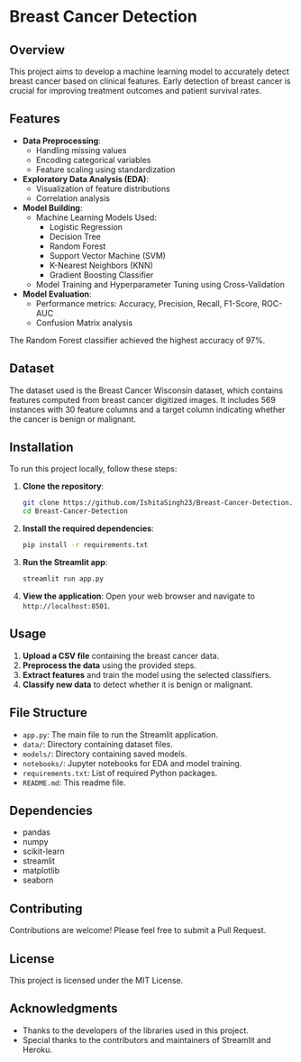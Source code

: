 # Breast Cancer Detection

## Overview

This project aims to develop a machine learning model to accurately detect breast cancer based on clinical features. Early detection of breast cancer is crucial for improving treatment outcomes and patient survival rates.

## Features

- **Data Preprocessing**:
  - Handling missing values
  - Encoding categorical variables
  - Feature scaling using standardization
- **Exploratory Data Analysis (EDA)**:
  - Visualization of feature distributions
  - Correlation analysis
- **Model Building**:
  - Machine Learning Models Used:
    - Logistic Regression
    - Decision Tree
    - Random Forest
    - Support Vector Machine (SVM)
    - K-Nearest Neighbors (KNN)
    - Gradient Boosting Classifier
  - Model Training and Hyperparameter Tuning using Cross-Validation
- **Model Evaluation**:
  - Performance metrics: Accuracy, Precision, Recall, F1-Score, ROC-AUC
  - Confusion Matrix analysis

The Random Forest classifier achieved the highest accuracy of 97%.

## Dataset

The dataset used is the Breast Cancer Wisconsin dataset, which contains features computed from breast cancer digitized images. It includes 569 instances with 30 feature columns and a target column indicating whether the cancer is benign or malignant.

## Installation

To run this project locally, follow these steps:

1. **Clone the repository**:
    ```bash
    git clone https://github.com/IshitaSingh23/Breast-Cancer-Detection.git
    cd Breast-Cancer-Detection
    ```

2. **Install the required dependencies**:
    ```bash
    pip install -r requirements.txt
    ```

3. **Run the Streamlit app**:
    ```bash
    streamlit run app.py
    ```

4. **View the application**:
    Open your web browser and navigate to `http://localhost:8501`.

## Usage

1. **Upload a CSV file** containing the breast cancer data.
2. **Preprocess the data** using the provided steps.
3. **Extract features** and train the model using the selected classifiers.
4. **Classify new data** to detect whether it is benign or malignant.

## File Structure

- `app.py`: The main file to run the Streamlit application.
- `data/`: Directory containing dataset files.
- `models/`: Directory containing saved models.
- `notebooks/`: Jupyter notebooks for EDA and model training.
- `requirements.txt`: List of required Python packages.
- `README.md`: This readme file.

## Dependencies

- pandas
- numpy
- scikit-learn
- streamlit
- matplotlib
- seaborn

## Contributing

Contributions are welcome! Please feel free to submit a Pull Request.

## License

This project is licensed under the MIT License.

## Acknowledgments

- Thanks to the developers of the libraries used in this project.
- Special thanks to the contributors and maintainers of Streamlit and Heroku.
